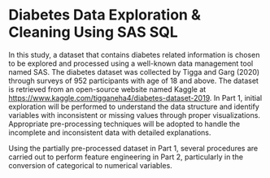 # Diabetes Data Exploration & Cleaning Using SAS SQL

In this study, a dataset that contains diabetes related information is chosen to be explored and processed using a well-known data management tool named SAS. The diabetes dataset was collected by Tigga and Garg (2020) through surveys of 952 participants with age of 18 and above. The dataset is retrieved from an open-source website named Kaggle at https://www.kaggle.com/tigganeha4/diabetes-dataset-2019. In Part 1, initial exploration will be performed to understand the data structure and identify variables with inconsistent or missing values through proper visualizations. Appropriate pre-processing techniques will be adopted to handle the incomplete and inconsistent data with detailed explanations. <br />

Using the partially pre-processed dataset in Part 1, several procedures are carried out to perform feature engineering in Part 2, particularly in the conversion of categorical to numerical variables. 

